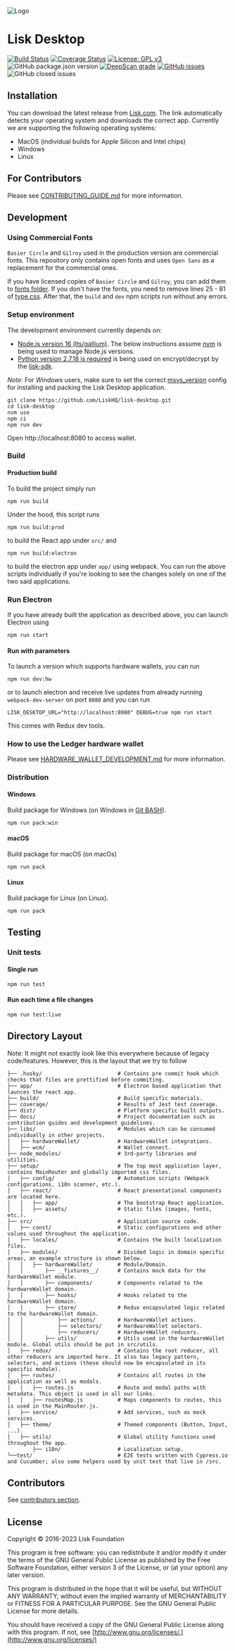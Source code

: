 ![Logo](./docs/assets/banner_desktop.png)

# Lisk Desktop

[![Build Status](https://jenkins.lisk.com/buildStatus/icon?job=lisk-desktop/development)](https://jenkins.lisk.com/job/lisk-desktop/job/development)
[![Coverage Status](https://coveralls.io/repos/github/LiskHQ/lisk-desktop/badge.svg?branch=development)](https://coveralls.io/github/LiskHQ/lisk-desktop?branch=development)
[![License: GPL v3](https://img.shields.io/badge/License-GPL%20v3-blue.svg)](http://www.gnu.org/licenses/gpl-3.0)
![GitHub package.json version](https://img.shields.io/github/package-json/v/LiskHQ/lisk-desktop)
[![DeepScan grade](https://deepscan.io/api/teams/6759/projects/8871/branches/113511/badge/grade.svg)](https://deepscan.io/wallet#view=project&tid=6759&pid=8871&bid=113511)
[![GitHub issues](https://img.shields.io/github/issues/LiskHQ/lisk-desktop)](https://github.com/LiskHQ/lisk-desktop/issues)
![GitHub closed issues](https://img.shields.io/github/issues-closed/liskhq/lisk-desktop)

## Installation

You can download the latest release from [Lisk.com](https://lisk.com/wallet). The link automatically detects your operating system and downloads the correct app. Currently we are supporting the following operating systems:

- MacOS (individual builds for Apple Silicon and Intel chips)
- Windows
- Linux

## For Contributors

Please see [CONTRIBUTING_GUIDE.md](/docs/CONTRIBUTING_GUIDE.md) for more information.

## Development

### Using Commercial Fonts

`Basier Circle` and `Gilroy` used in the production version are commercial fonts. This repository only contains open fonts and uses `Open Sans` as a replacement for the commercial ones.

If you have licensed copies of `Basier Circle` and `Gilroy`, you can add them to [fonts folder](./src/assets/fonts). If you don't have the fonts, you need to remove lines 25 - 81 of [type.css](./src/components/app/type.css). After that, the `build` and `dev` npm scripts run without any errors.

### Setup environment

The development environment currently depends on:

- [Node.js version 16 (lts/gallium)](https://nodejs.org/download/release/latest-v16.x/). The below instructions assume [nvm](https://github.com/nvm-sh/nvm) is being used to manage Node.js versions.
- [Python version 2.7.18 is required](https://www.python.org/downloads/release/python-2718/) is being used on encrypt/decrypt by the [lisk-sdk](https://github.com/LiskHQ/lisk-sdk/tree/development/sdk#dependencies).

_Note_:
For _Windows_ users, make sure to set the correct [msvs_version](https://www.npmjs.com/package/node-gyp#on-windows) config for installing and packing the Lisk Desktop application.

```
git clone https://github.com/LiskHQ/lisk-desktop.git
cd lisk-desktop
nvm use
npm ci
npm run dev
```

Open http://localhost:8080 to access wallet.

### Build

#### Production build

To build the project simply run

```
npm run build
```

Under the hood, this script runs

```
npm run build:prod
```

to build the React app under `src/` and

```
npm run build:electron
```

to build the electron app under `app/` using webpack. You can run the above scripts individually if you're looking to see the changes solely on one of the two said applications.

### Run Electron

If you have already built the application as described above, you can launch Electron using

```
npm run start
```

#### Run with parameters

To launch a version which supports hardware wallets, you can run

```
npm run dev:hw
```

or to launch electron and receive live updates from already running `webpack-dev-server` on port `8080` and you can run

```
LISK_DESKTOP_URL="http://localhost:8080" DEBUG=true npm run start
```

This comes with Redux dev tools.

### How to use the Ledger hardware wallet
Please see [HARDWARE_WALLET_DEVELOPMENT.md](/docs/HARDWARE_WALLET_DEVELOPMENT.md) for more information. 

### Distribution

#### Windows

Build package for Windows (on Windows in [Git BASH](https://git-for-windows.github.io/)).

```
npm run pack:win
```

#### macOS

Build package for macOS (on macOs)

```
npm run pack
```

#### Linux

Build package for Linux (on Linux).

```
npm run pack
```

## Testing

### Unit tests

#### Single run

```
npm run test
```

#### Run each time a file changes

```
npm run test:live
```

## Directory Layout
Note: It might not exactly look like this everywhere because of legacy code/features. However, this is the layout that we try to follow
```
├── .husky/                        # Contains pre commit hook which checks that files are prettified before commiting.
├── app/                           # Electron based application that launces the react app.
├── build/                         # Build specific materials.
├── coverage/                      # Results of Jest test coverage.
├── dist/                          # Platform specific built outputs.
├── docs/                          # Project documentation such as contribution guides and development guidelines.
├── libs/                          # Modules which can be consumed individually in other projects.
│   ├── hardwareWallet/            # HardwareWallet integrations.
│   ├── wcm/                       # Wallet connect.
├── node_modules/                  # 3rd-party libraries and utilities.
├── setup/                         # The top most application layer, contains MainRouter and globally imported css files.
│   ├── config/                    # Automation scripts (Webpack configurations, i18n scanner, etc.).
│   ├── react/                     # React presentational components are located here.
│   │   ├── app/                   # The bootstrap React application.
│   │   ├── assets/                # Static files (images, fonts, etc.).
├── src/                           # Application source code.
│   ├── const/                     # Static configurations and other values used throughout the application.
│   ├── locales/                   # Contains the built localization files.
│   ├── modules/                   # Divided logic in domain specific areas, an example structure is shown below.
│   │   ├── hardwareWallet/        # Module/Domain.
│   │       ├── __fixtures__/      # Contains mock data for the hardwareWallet module.
│   │       ├── components/        # Components related to the hardwareWallet domain.
│   │       ├── hooks/             # Hooks related to the hardwareWallet domain.
│   │       ├── store/             # Redux encapsulated logic related to the hardwareWallet domain.
│   │           ├── actions/       # HardwareWallet actions.
│   │           ├── selectors/     # HardwareWallet selectors.
│   │           ├── reducers/      # HardwareWallet reducers.
│   │       ├── utils/             # Utils used in the hardwareWallet module. Global utils should be put in src/utils.
│   ├── redux/                     # Contains the root reducer, all other reducers are imported here. It also has legacy pattern, selectors, and actions (these should now be encapsulated in its specific module).
│   ├── routes/                    # Contains all routes in the application as well as modals.
│   │   ├── routes.js              # Route and modal paths with metadata. This object is used in all our links.
│   │   ├── routesMap.js           # Maps components to routes, this is used in the MainRouter.js.
│   ├── service/                   # Add services, such as mock services.
│   ├── theme/                     # Themed components (Button, Input, ...).
│   ├── utils/                     # Global utility functions used throughout the app.
        ├── i18n/                  # Localization setup.
└──test/                           # E2E tests written with Cypress.io and Cucumber; also some helpers used by unit test that live in /src.
```

## Contributors

See [contributors section](https://github.com/LiskHQ/lisk-desktop/graphs/contributors).

## License

Copyright © 2016-2023 Lisk Foundation

This program is free software: you can redistribute it and/or modify it under the terms of the GNU General Public License as published by the Free Software Foundation, either version 3 of the License, or (at your option) any later version.

This program is distributed in the hope that it will be useful, but WITHOUT ANY WARRANTY; without even the implied warranty of MERCHANTABILITY or FITNESS FOR A PARTICULAR PURPOSE. See the GNU General Public License for more details.

You should have received a copy of the GNU General Public License along with this program. If not, see [http://www.gnu.org/licenses/.](http://www.gnu.org/licenses/)
